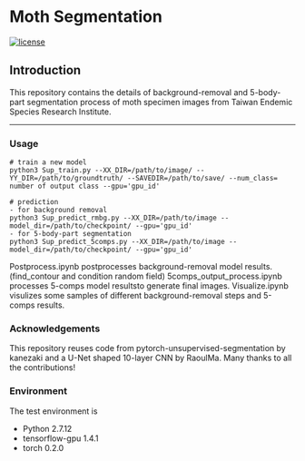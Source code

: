 # Moth Segmentation

[![license](https://img.shields.io/github/license/mashape/apistatus.svg)](LICENSE)

## Introduction

This repository contains the details of background-removal and 5-body-part segmentation process of moth specimen images from Taiwan Endemic Species Research Institute.

---

### Usage
```
# train a new model
python3 Sup_train.py --XX_DIR=/path/to/image/ --YY_DIR=/path/to/groundtruth/ --SAVEDIR=/path/to/save/ --num_class= number of output class --gpu='gpu_id'

# prediction
- for background removal
python3 Sup_predict_rmbg.py --XX_DIR=/path/to/image --model_dir=/path/to/checkpoint/ --gpu='gpu_id'
- for 5-body-part segmentation
python3 Sup_predict_5comps.py --XX_DIR=/path/to/image --model_dir=/path/to/checkpoint/ --gpu='gpu_id'
```
Postprocess.ipynb postprocesses background-removal model results. (find_contour and condition random field)
5comps_output_process.ipynb processes 5-comps model resultsto generate final images.
Visualize.ipynb visulizes some samples of different background-removal steps and 5-comps results.


### Acknowledgements 
This repository reuses code from pytorch-unsupervised-segmentation by kanezaki and a U-Net shaped 10-layer CNN by RaoulMa. Many thanks to all the contributions!

### Environment
The test environment is
 - Python 2.7.12
 - tensorflow-gpu 1.4.1	
 - torch 0.2.0

